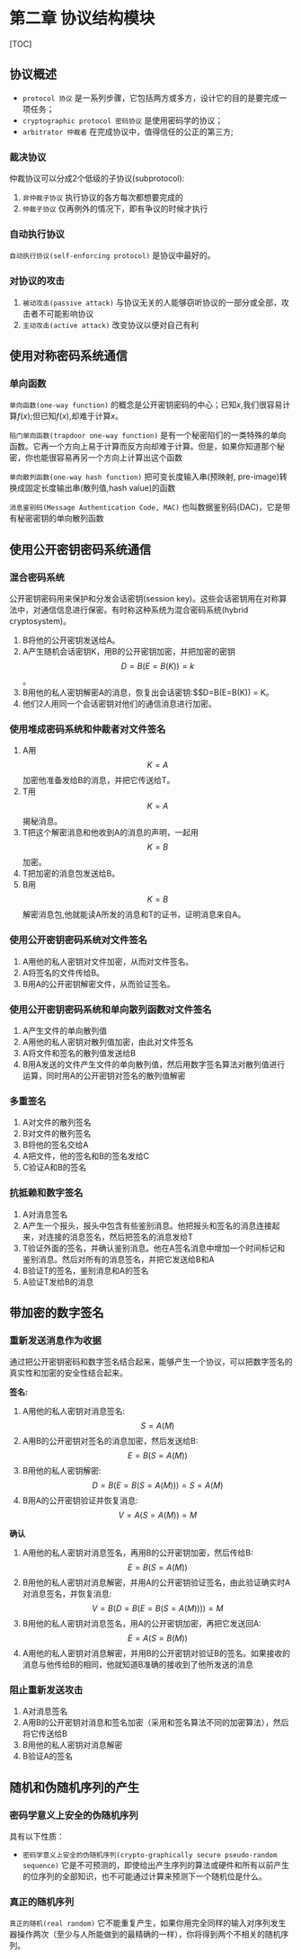 # 第二章 协议结构模块

[TOC]



## 协议概述
* `protocol 协议` 是一系列步骤，它包括两方或多方，设计它的目的是要完成一项任务；
* `cryptographic protocol 密码协议` 是使用密码学的协议；
* `arbitrator 仲裁者` 在完成协议中，值得信任的公正的第三方;

### 裁决协议
仲裁协议可以分成2个低级的子协议(subprotocol):
1. `非仲裁子协议` 执行协议的各方每次都想要完成的
2. `仲裁子协议` 仅再例外的情况下，即有争议的时候才执行

### 自动执行协议

`自动执行协议(self-enforcing protocol)` 是协议中最好的。

### 对协议的攻击
1. `被动攻击(passive attack)` 与协议无关的人能够窃听协议的一部分或全部，攻击者不可能影响协议
2. `主动攻击(active attack)` 改变协议以便对自己有利



## 使用对称密码系统通信

### 单向函数

`单向函数(one-way function)` 的概念是公开密钥密码的中心；已知$x$,我们很容易计算$f(x)$;但已知$f(x)$,却难于计算$x$。

`陷门单向函数(trapdoor one-way function)` 是有一个秘密陷们的一类特殊的单向函数。它再一个方向上易于计算而反方向却难于计算。但是，如果你知道那个秘密，你也能很容易再另一个方向上计算出这个函数

`单向散列函数(one-way hash function)` 把可变长度输入串(预映射, pre-image)转换成固定长度输出串(散列值,hash value)的函数

`消息鉴别码(Message Authentication Code, MAC)` 也叫数据鉴别码(DAC)，它是带有秘密密钥的单向散列函数



## 使用公开密钥密码系统通信

### 混合密码系统

公开密钥密码用来保护和分发会话密钥(session key)。这些会话密钥用在对称算法中，对通信信息进行保密。有时称这种系统为混合密码系统(hybrid cryptosystem)。
1. B将他的公开密钥发送给A。
2. A产生随机会话密钥K，用B的公开密钥加密，并把加密的密钥$$D=B(E=B(K)) = k$$。
3. B用他的私人密钥解密A的消息，恢复出会话密钥:$$D=B(E=B(K)) = K。
4. 他们2人用同一个会话密钥对他们的通信消息进行加密。

### 使用堆成密码系统和仲裁者对文件签名

1. A用$$K=A$$加密他准备发给B的消息，并把它传送给T。
2. T用$$K=A$$揭秘消息。
3. T把这个解密消息和他收到A的消息的声明，一起用$$K=B$$加密。
4. T把加密的消息包发送给B。
5. B用$$K=B$$解密消息包,他就能读A所发的消息和T的证书，证明消息来自A。

### 使用公开密钥密码系统对文件签名

1. A用他的私人密钥对文件加密，从而对文件签名。
2. A将签名的文件传给B。
3. B用A的公开密钥解密文件，从而验证签名。

### 使用公开密钥密码系统和单向散列函数对文件签名

1. A产生文件的单向散列值
2. A用他的私人密钥对散列值加密，由此对文件签名
3. A将文件和签名的散列值发送给B
4. B用A发送的文件产生文件的单向散列值，然后用数字签名算法对散列值进行运算，同时用A的公开密钥对签名的散列值解密

### 多重签名

1. A对文件的散列签名
2. B对文件的散列签名
3. B将他的签名交给A
4. A把文件，他的签名和B的签名发给C
5. C验证A和B的签名

### 抗抵赖和数字签名

1. A对消息签名
2. A产生一个报头，报头中包含有些鉴别消息。他把报头和签名的消息连接起来，对连接的消息签名，然后把签名的消息发给T
3. T验证外面的签名，并确认鉴别消息。他在A签名消息中增加一个时间标记和鉴别消息。然后对所有的消息签名，并把它发送给B和A
4. B验证T的签名，鉴别消息和A的签名
5. A验证T发给B的消息



## 带加密的数字签名

### 重新发送消息作为收据

通过把公开密钥密码和数字签名结合起来，能够产生一个协议，可以把数字签名的真实性和加密的安全性结合起来。

**签名:**

1. A用他的私人密钥对消息签名: $$S=A(M)$$
2. A用B的公开密钥对签名的消息加密，然后发送给B: $$E=B(S=A(M))$$
3. B用他的私人密钥解密: $$D=B(E=B(S=A(M)))=S=A(M)$$
4. B用A的公开密钥验证并恢复消息: $$V=A(S=A(M))=M$$

**确认**
1. A用他的私人密钥对消息签名，再用B的公开密钥加密，然后传给B: $$E=B(S=A(M))$$
2. B用他的私人密钥对消息解密，并用A的公开密钥验证签名，由此验证确实时A对消息签名，并恢复消息: $$V=B(D=B(E=B(S=A(M))))=M$$
3. B用他的私人密钥对消息签名，用A的公开密钥加密，再把它发送回A: $$E=A(S=B(M))$$
4. A用他的私人密钥对消息解密，并用B的公开密钥对验证B的签名。如果接收的消息与他传给B的相同，他就知道B准确的接收到了他所发送的消息

### 阻止重新发送攻击

1. A对消息签名
2. A用B的公开密钥对消息和签名加密（采用和签名算法不同的加密算法），然后将它传送给B
3. B用他的私人密钥对消息解密
4. B验证A的签名



## 随机和伪随机序列的产生

### 密码学意义上安全的伪随机序列

具有以下性质：

- `密码学意义上安全的伪随机序列(crypto-graphically secure pseudo-random sequence)` 它是不可预测的，即使给出产生序列的算法或硬件和所有以前产生的位序列的全部知识，也不可能通过计算来预测下一个随机位是什么。

### 真正的随机序列

`真正的随机(real random)` 它不能重复产生，如果你用完全同样的输入对序列发生器操作两次（至少与人所能做到的最精确的一样），你将得到两个不相关的随机序列。


